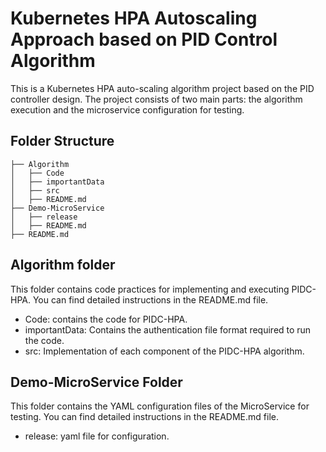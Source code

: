 # Kubernetes HPA Autoscaling Approach based on PID Control Algorithm

This is a Kubernetes HPA auto-scaling algorithm project based on the PID controller design. 
The project consists of two main parts: the algorithm execution and the microservice configuration for testing.

## Folder Structure

```plaintext
├── Algorithm
│   ├── Code
│   ├── importantData
│   ├── src
│   ├── README.md
├── Demo-MicroService
│   ├── release
│   ├── README.md
├── README.md
```

## Algorithm folder
This folder contains code practices for implementing and executing PIDC-HPA. You can find detailed instructions in the README.md file.

- Code: contains the code for PIDC-HPA.
- importantData: Contains the authentication file format required to run the code.
- src: Implementation of each component of the PIDC-HPA algorithm.

## Demo-MicroService Folder
This folder contains the YAML configuration files of the MicroService for testing. You can find detailed instructions in the README.md file.

- release: yaml file for configuration.
